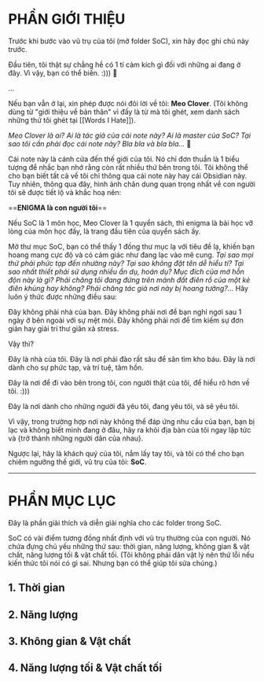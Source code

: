 # PHẦN GIỚI THIỆU

Trước khi bước vào vũ trụ của tôi (mở folder SoC), xin hãy đọc ghi chú này trước.

Đầu tiên, tôi thật sự chẳng hề có 1 tí cảm kích gì đối với những ai đang ở đây. Vì vậy, bạn có thể biến. :))) 👋

...

Nếu bạn vẫn ở lại, xin phép được nói đôi lời về tôi: **Meo Clover**. (Tôi không dùng từ "giới thiệu về bản thân" vì đấy là từ mà tôi ghét, xem danh sách những thứ tôi ghét tại [[Words I Hate]]).

*Meo Clover là ai? Ai là tác giả của cái note này? Ai là master của SoC? Tại sao tôi cần phải đọc cái note này? Bla bla và bla bla...* 🤔

Cái note này là cánh cửa đến thế giới của tôi. Nó chỉ đơn thuần là 1 biểu tượng để nhắc bạn nhớ rằng còn rất nhiều thứ bên trong tôi. Tôi không thể cho bạn biết tất cả về tôi chỉ thông qua cái note này hay cái Obsidian này. Tuy nhiên, thông qua đây, hình ảnh chân dung quan trọng nhất về con người tôi sẽ được tiết lộ và khắc hoạ nên:

==**ENIGMA là con người tôi**==

Nếu SoC là 1 môn học, Meo Clover là 1 quyển sách, thì enigma là bài học vỡ lòng của môn học đấy, là trang đầu tiên của quyển sách ấy.

Mở thư mục SoC, bạn có thể thấy 1 đống thư mục lạ với tiêu đề lạ, khiến bạn hoang mang cực độ và có cảm giác như đang lạc vào mê cung. *Tại sao mọi thứ phải phức tạp đến nhường này? Tại sao không đặt tên dễ hiểu tí? Tại sao nhất thiết phải sử dụng nhiều ẩn dụ, hoán dụ? Mục đích của mớ hỗn độn này là gì? Phải chăng tôi đang đứng trên mảnh đất điên rồ của một kẻ điên khùng hay không? Phải chăng tác giả nơi này bị hoang tưởng?...* Hãy luôn ý thức được những điều sau:

Đây không phải nhà của bạn.
Đây không phải nơi để bạn nghỉ ngơi sau 1 ngày ở bên ngoài với sự mệt mỏi.
Đây không phải nơi để tìm kiếm sự đơn giản hay giải trí thư giãn xả stress.

Vậy thì?

Đây là nhà của tôi.
Đây là nơi phải đào rất sâu để săn tìm kho báu.
Đây là nơi dành cho sự phức tạp, và trí tuệ, tâm hồn.

Đây là nơi để đi vào bên trong tôi, con người thật của tôi, để hiểu rõ hơn về tôi. :)))

Đây là nơi dành cho những người đã yêu tôi, đang yêu tôi, và sẽ yêu tôi.

Vì vậy, trong trường hợp nơi này không thể đáp ứng nhu cầu của bạn, bạn bị lạc và không biết mình đang ở đâu, hãy ra khỏi địa bàn của tôi ngay lập tức và {trở thành những người dân của nhau}.

Ngược lại, hãy là khách quý của tôi, nắm lấy tay tôi, và tôi có thể cho bạn chiêm ngưỡng thế giới, vũ trụ của tôi: **SoC**.

__________________________

# PHẦN MỤC LỤC

Đây là phần giải thích và diễn giải nghĩa cho các folder trong SoC.

SoC có vài điểm tương đồng nhất định với vũ trụ thường của con người. Nó chứa đựng chủ yếu những thứ sau: thời gian, năng lượng, không gian & vật chất, năng lượng tối & vật chất tối. (Tôi không phải dân vật lý nên thứ lỗi nếu kiến thức tôi nói có gì sai. Nhưng bạn có thể giúp tôi sửa chúng.)

## 1. Thời gian
## 2. Năng lượng
## 3. Không gian & Vật chất
## 4. Năng lượng tối & Vật chất tối

